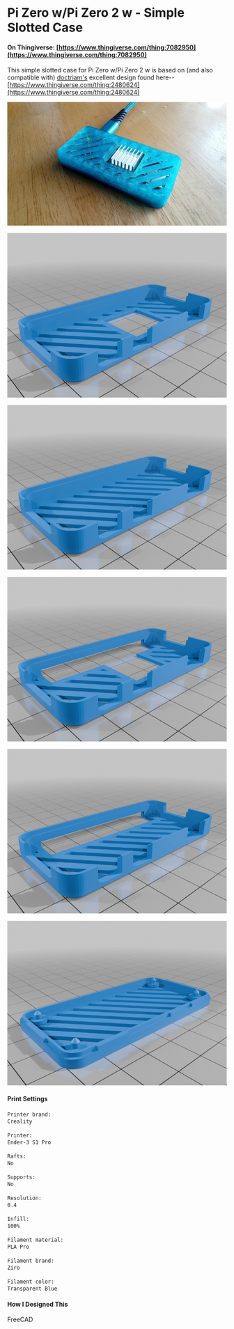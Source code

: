 # Pi Zero w/Pi Zero 2 w - Simple Slotted Case
#### On Thingiverse: [https://www.thingiverse.com/thing:7082950](https://www.thingiverse.com/thing:7082950)

This simple slotted case for Pi Zero w/Pi Zero 2 w is based on (and also compatible with) [doctriam's](https://www.thingiverse.com/doctriam/designs) excellent design found here--[https://www.thingiverse.com/thing:2480624](https://www.thingiverse.com/thing:2480624)

![top2](images/top2.jpg)

![top2_v2](images/top2_v2.png)

![top](images/top.png)

![top2_header](images/top2_header.png)

![top_header](images/top_header.png)

![bottom](images/bottom.png)

#### Print Settings

    Printer brand:
    Creality
    
    Printer:
    Ender-3 S1 Pro
    
    Rafts:
    No
    
    Supports:
    No
    
    Resolution:
    0.4
    
    Infill:
    100%
    
    Filament material:
    PLA Pro
    
    Filament brand:
    Ziro
    
    Filament color:
    Transparent Blue

#### How I Designed This

FreeCAD
